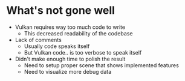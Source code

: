 # What's not gone well
- Vulkan requires way too much code to write
  - This decreased readability of the codebase
- Lack of comments
  - Usually code speaks itself
  - But Vulkan code.. is too verbose to speak itself
- Didn't make enough time to polish the result
  - Need to setup proper scene that shows implemented features
  - Need to visualize more debug data
